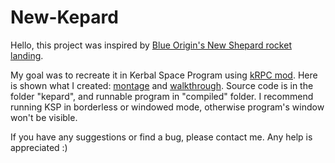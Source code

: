 # New-Kepard
Hello, this project was inspired by [Blue Origin's New Shepard rocket landing](https://www.youtube.com/watch?v=9pillaOxGCo).

My goal was to recreate it in Kerbal Space Program using [kRPC mod](http://forum.kerbalspaceprogram.com/index.php?/topic/62902-130-krpc-remote-procedure-call-server-v039-14th-june-2017/). Here is shown what I created: [montage](https://www.youtube.com/watch?v=QwAmZyfuj9I) and [walkthrough](https://www.youtube.com/watch?v=j_b5-HEn9jc).
Source code is in the folder "kepard", and runnable program in "compiled" folder. I recommend running KSP in borderless or windowed mode, otherwise program's window won't be visible.

If you have any suggestions or find a bug, please contact me. Any help is appreciated :) 
